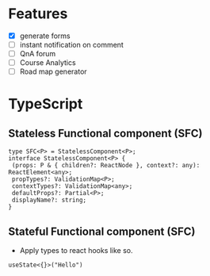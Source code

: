 # Features

- [x] generate forms
- [ ] instant notification on comment
- [ ] QnA forum
- [ ] Course Analytics
- [ ] Road map generator

# TypeScript

## Stateless Functional component (SFC)

```
type SFC<P> = StatelessComponent<P>;
interface StatelessComponent<P> {
 (props: P & { children?: ReactNode }, context?: any): ReactElement<any>;
 propTypes?: ValidationMap<P>;
 contextTypes?: ValidationMap<any>;
 defaultProps?: Partial<P>;
 displayName?: string;
}
```

## Stateful Functional component (SFC)

- Apply types to react hooks like so.

```
useState<{}>("Hello")
```
